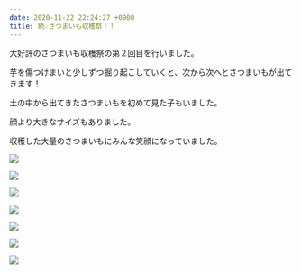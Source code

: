 ```yaml
---
date: 2020-11-22 22:24:27 +0900
title: 続☆さつまいも収穫祭！！
---
```

大好評のさつまいも収穫祭の第２回目を行いました。

芋を傷つけまいと少しずつ掘り起こしていくと、次から次へとさつまいもが出てきます！

土の中から出てきたさつまいもを初めて見た子もいました。

顔より大きなサイズもありました。

収穫した大量のさつまいもにみんな笑顔になっていました。

![](/images/img_0960.jpg)

![](/images/img_0961.jpg)

![](/images/img_0962.jpg)

![](/images/img_0964.jpg)

![](/images/img_0965.jpg)

![](/images/img_0966.jpg)

![](/images/img_0967.jpg)